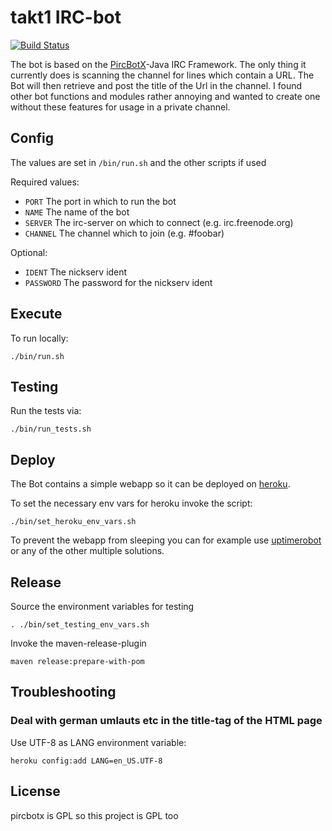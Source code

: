 # takt1 IRC-bot
[![Build Status](https://travis-ci.org/xorrr/takt1.png)](https://travis-ci.org/xorrr/takt1)

The bot is based on the [PircBotX](https://code.google.com/p/pircbotx/)-Java IRC Framework. The only thing it currently does is scanning the channel for lines which contain a URL. The Bot will then retrieve and post the title of the Url in the channel. I found other bot functions and modules rather annoying and wanted to create one without these features for usage in a private channel.

## Config
The values are set in `/bin/run.sh` and the other scripts if used

Required values:
* `PORT`          The port in which to run the bot
* `NAME`          The name of the bot
* `SERVER`        The irc-server on which to connect (e.g. irc.freenode.org)
* `CHANNEL`       The channel which to join (e.g. #foobar)

Optional:
* `IDENT`         The nickserv ident
* `PASSWORD`      The password for the nickserv ident

## Execute
To run locally:

    ./bin/run.sh

## Testing
Run the tests via:

    ./bin/run_tests.sh

## Deploy
The Bot contains a simple webapp so it can be deployed on [heroku](https://heroku.com).

To set the necessary env vars for heroku invoke the script:

    ./bin/set_heroku_env_vars.sh

To prevent the webapp from sleeping you can for example use [uptimerobot](http://uptimerobot.com/) or any of the other multiple solutions.

## Release
Source the environment variables for testing

    . ./bin/set_testing_env_vars.sh

Invoke the maven-release-plugin

    maven release:prepare-with-pom

## Troubleshooting
### Deal with german umlauts etc in the title-tag of the HTML page
Use UTF-8 as LANG environment variable:

    heroku config:add LANG=en_US.UTF-8

## License

pircbotx is GPL so this project is GPL too